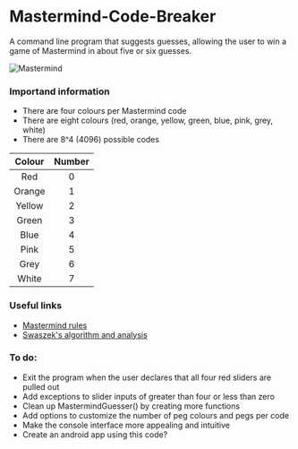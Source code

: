 # Mastermind-Code-Breaker
A command line program that suggests guesses, allowing the user to win a game of Mastermind in about five or six guesses.

![Mastermind](https://i.imgur.com/5qg3tjC.jpg)

### Importand information
- There are four colours per Mastermind code
- There are eight colours (red, orange, yellow, green, blue, pink, grey, white)
- There are 8^4 (4096) possible codes

| Colour          |  Number |
| :-------------: | :-------------: | 
| Red             | 0               |
| Orange          | 1               |
| Yellow          | 2               |
| Green           | 3               |
| Blue            | 4               |
| Pink            | 5               |
| Grey            | 6               |
| White           | 7               |

### Useful links
- [Mastermind rules](https://www.wikihow.com/Play-Mastermind)
- [Swaszek's algorithm and analysis](arxiv.org/pdf/1305.1010.pdf)

### To do:
- Exit the program when the user declares that all four red sliders are pulled out
- Add exceptions to slider inputs of greater than four or less than zero
- Clean up MastermindGuesser() by creating more functions
- Add options to customize the number of peg colours and pegs per code
- Make the console interface more appealing and intuitive
- Create an android app using this code?
